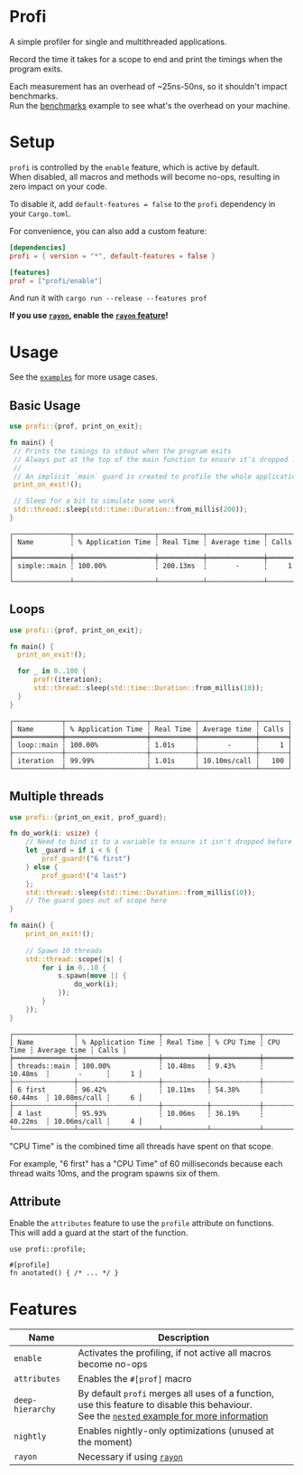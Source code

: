# Profi

A simple profiler for single and multithreaded applications.

Record the time it takes for a scope to end and print the timings when the program exits.

Each measurement has an overhead of ~25ns-50ns, so it shouldn't impact benchmarks.  
Run the [benchmarks](https://github.com/LyonSyonII/profi/blob/main/profi/examples/benchmark.rs) example to see what's the overhead on your machine.

# Setup

`profi` is controlled by the `enable` feature, which is active by default.  
When disabled, all macros and methods will become no-ops, resulting in zero impact on your code.

To disable it, add `default-features = false` to the `profi` dependency in your `Cargo.toml`.

For convenience, you can also add a custom feature:
```toml
[dependencies]
profi = { version = "*", default-features = false }

[features]
prof = ["profi/enable"]
```

And run it with `cargo run --release --features prof`

**If you use [`rayon`](https://crates.io/crates/rayon), enable the [`rayon` feature](#features)!**

# Usage

See the [`examples`](https://github.com/LyonSyonII/profi/tree/main/profi/examples) for more usage cases.

## Basic Usage
```rust
use profi::{prof, print_on_exit};

fn main() {
 // Prints the timings to stdout when the program exits
 // Always put at the top of the main function to ensure it's dropped last
 //
 // An implicit `main` guard is created to profile the whole application
 print_on_exit!();

 // Sleep for a bit to simulate some work
 std::thread::sleep(std::time::Duration::from_millis(200));
}
```
```plaintext
┌──────────────┬────────────────────┬───────────┬──────────────┬───────┐
│ Name         ┆ % Application Time ┆ Real Time ┆ Average time ┆ Calls │
╞══════════════╪════════════════════╪═══════════╪══════════════╪═══════╡
│ simple::main ┆ 100.00%            ┆ 200.13ms  ┆       -      ┆     1 │
└──────────────┴────────────────────┴───────────┴──────────────┴───────┘
```

## Loops
```rust
use profi::{prof, print_on_exit};

fn main() {
  print_on_exit!();

  for _ in 0..100 {
      prof!(iteration);
      std::thread::sleep(std::time::Duration::from_millis(10));
  }
}
```
```plaintext
┌────────────┬────────────────────┬───────────┬──────────────┬───────┐
│ Name       ┆ % Application Time ┆ Real Time ┆ Average time ┆ Calls │
╞════════════╪════════════════════╪═══════════╪══════════════╪═══════╡
│ loop::main ┆ 100.00%            ┆ 1.01s     ┆       -      ┆     1 │
├╌╌╌╌╌╌╌╌╌╌╌╌┼╌╌╌╌╌╌╌╌╌╌╌╌╌╌╌╌╌╌╌╌┼╌╌╌╌╌╌╌╌╌╌╌┼╌╌╌╌╌╌╌╌╌╌╌╌╌╌┼╌╌╌╌╌╌╌┤
│ iteration  ┆ 99.99%             ┆ 1.01s     ┆ 10.10ms/call ┆   100 │
└────────────┴────────────────────┴───────────┴──────────────┴───────┘
```

## Multiple threads
```rust
use profi::{print_on_exit, prof_guard};

fn do_work(i: usize) {
    // Need to bind it to a variable to ensure it isn't dropped before sleeping
    let _guard = if i < 6 {
        prof_guard!("6 first")
    } else {
        prof_guard!("4 last")
    };
    std::thread::sleep(std::time::Duration::from_millis(10));
    // The guard goes out of scope here
}

fn main() {
    print_on_exit!();
    
    // Spawn 10 threads
    std::thread::scope(|s| {
        for i in 0..10 {
            s.spawn(move || {
                do_work(i);
            });
        }
    });
}
```
```plaintext
┌───────────────┬────────────────────┬───────────┬────────────┬──────────┬──────────────┬───────┐
│ Name          ┆ % Application Time ┆ Real Time ┆ % CPU Time ┆ CPU Time ┆ Average time ┆ Calls │
╞═══════════════╪════════════════════╪═══════════╪════════════╪══════════╪══════════════╪═══════╡
│ threads::main ┆ 100.00%            ┆ 10.48ms   ┆ 9.43%      ┆ 10.48ms  ┆       -      ┆     1 │
├╌╌╌╌╌╌╌╌╌╌╌╌╌╌╌┼╌╌╌╌╌╌╌╌╌╌╌╌╌╌╌╌╌╌╌╌┼╌╌╌╌╌╌╌╌╌╌╌┼╌╌╌╌╌╌╌╌╌╌╌╌┼╌╌╌╌╌╌╌╌╌╌┼╌╌╌╌╌╌╌╌╌╌╌╌╌╌┼╌╌╌╌╌╌╌┤
│ 6 first       ┆ 96.42%             ┆ 10.11ms   ┆ 54.38%     ┆ 60.44ms  ┆ 10.08ms/call ┆     6 │
├╌╌╌╌╌╌╌╌╌╌╌╌╌╌╌┼╌╌╌╌╌╌╌╌╌╌╌╌╌╌╌╌╌╌╌╌┼╌╌╌╌╌╌╌╌╌╌╌┼╌╌╌╌╌╌╌╌╌╌╌╌┼╌╌╌╌╌╌╌╌╌╌┼╌╌╌╌╌╌╌╌╌╌╌╌╌╌┼╌╌╌╌╌╌╌┤
│ 4 last        ┆ 95.93%             ┆ 10.06ms   ┆ 36.19%     ┆ 40.22ms  ┆ 10.06ms/call ┆     4 │
└───────────────┴────────────────────┴───────────┴────────────┴──────────┴──────────────┴───────┘
```
"CPU Time" is the combined time all threads have spent on that scope.  

For example, "6 first" has a "CPU Time" of 60 milliseconds because each thread waits 10ms, and the program spawns six of them.

## Attribute
Enable the `attributes` feature to use the `profile` attribute on functions.  
This will add a guard at the start of the function.

```ignore
use profi::profile;

#[profile]
fn anotated() { /* ... */ }
```

# Features

| Name             | Description                                                                                                                                                                                                     |
| ---------------- | --------------------------------------------------------------------------------------------------------------------------------------------------------------------------------------------------------------- |
| `enable`         | Activates the profiling, if not active all macros become no-ops                                                                                                                                                 |
| `attributes`     | Enables the `#[prof]` macro                                                                                                                                                                                     |
| `deep-hierarchy` | By default `profi` merges all uses of a function, use this feature to disable this behaviour.<br/>See the [`nested` example for more information](https://github.com/LyonSyonII/profi/tree/main/profi/examples) |
| `nightly`        | Enables nightly-only optimizations (unused at the moment)                                                                                                                                                       |
| `rayon`          | Necessary if using [`rayon`](https://crates.io/crates/rayon)                                                                                                                                                    |
